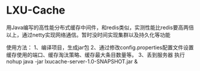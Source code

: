 # LXU-Cache
用Java编写的高性能分布式缓存中间件，和redis类似，实测性能比redis要高两倍以上，通过netty实现网络通信。暂时没时间实现集群以及持久化等功能

使用方法：
1、编译项目，生成jar包
2、通过修改config.properties配置文件设置缓存使用的端口、缓存淘汰策略、缓存最大条目数量等。
3、丢到服务器 执行 nohup java -jar lxucache-server-1.0-SNAPSHOT.jar &
